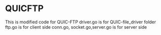 # QUICFTP
This is modified code for QUIC-FTP
driver.go is for QUIC-file_driver folder 
ftp.go is for client side
conn.go, socket.go,server.go is for server side

